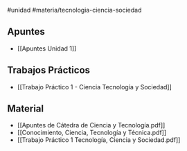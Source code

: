 #unidad #materia/tecnologia-ciencia-sociedad 

## Apuntes

* [[Apuntes Unidad 1]]

## Trabajos Prácticos

* [[Trabajo Práctico 1 - Ciencia Tecnología y Sociedad]]

## Material

* [[Apuntes de Cátedra de Ciencia y Tecnología.pdf]]
* [[Conocimiento, Ciencia, Tecnología y Técnica.pdf]]
* [[Trabajo Práctico 1 Tecnología, Ciencia y Sociedad.pdf]]